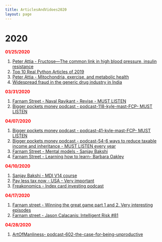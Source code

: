 ```yaml
---
title: ArticlesAndVidoes2020
layout: page
---
```


# 2020

<b style="color: red">01/25/2020</b>

1. [Peter Attia - Fructose—The common link in high blood pressure, insulin resistance](https://peterattiamd.com/rickjohnson/)
2. [Top 10 Real Python Articles of 2019](https://talkpython.fm/episodes/show/244/top-10-real-python-articles-of-2019)
3. [Peter Attia - Mitochondria, exercise, and metabolic health](https://peterattiamd.com/inigosanmillan/)
4. [Widespread fraud in the generic drug industry in India](https://peterattiamd.com/katherineeban/)

<b style="color: red">03/31/2020</b>

1. [Farnam Street - Naval Ravikant - Revise - MUST LISTEN](https://fs.blog/knowledge-project/naval-ravikant/)
2. [Bigger pockets money podcast - podcast-118-kyle-mast-FCP- MUST LISTEN](https://www.biggerpockets.com/blog/biggerpockets-money-podcast-118-kyle-mast)

<b style="color: red">04/07/2020</b>

1. [Bigger pockets money podcast - podcast-41-kyle-mast-FCP- MUST LISTEN](https://www.biggerpockets.com/blog/biggerpockets-money-podcast-41-find-certified-financial-planner-cfpkyle-mast)
2. [Bigger pockets money podcast - podcast-54-6 ways to reduce taxable income and inheritance - MUST LISTEN every year](https://www.biggerpockets.com/blog/biggerpockets-money-podcast-54-6-ways-reduce-taxable-income-eric-brotman)
3. [Farnam Street - Mental models - Sanjay Bakshi](https://fs.blog/knowledge-project/sanjay-bakshi/)
4. [Farnam Street - Learning how to learn- Barbara Oakley](https://fs.blog/2018/04/learning-barbara-oakley/)

<b style="color: red">04/10/2020</b>

1. [Sanjay Bakshi - MDI V14 course](https://www.sanjaybakshi.net/bfbv-v14/)
2. [Pay less tax now - USA - Very important](https://files.constantcontact.com/9f020015601/aacc701e-7322-4c16-8864-fb31528ccdf1.pdf)
3. [Freakonomics - Index card investing podcast](https://freakonomics.com/podcast/everything-always-wanted-know-money-afraid-ask/)

<b style="color: red">04/17/2020</b>

1. [Farnam street - Winning the great game part 1 and 2. Very interesting episodes](https://fs.blog/knowledge-project/adam-robinson-pt1/)
2. [Farnam street - Jason Calacanis: Intelligent Risk #81](https://fs.blog/knowledge-project/jason-calacanis/)

<b style="color: red">04/28/2020</b>

1. [ArtOfManliness- podcast-602-the-case-for-being-unproductive](https://www.artofmanliness.com/articles/podcast-602-the-case-for-being-unproductive/)
